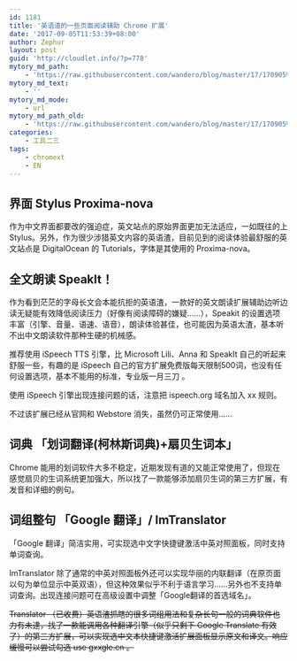 ```yaml
---
id: 1181
title: '英语渣的一些页面阅读辅助 Chrome 扩展'
date: '2017-09-05T11:53:39+08:00'
author: Zephur
layout: post
guid: 'http://cloudlet.info/?p=778'
mytory_md_path:
    - 'https://raw.githubusercontent.com/wandero/blog/master/17/170905%E8%8B%B1%E8%AF%AD%E6%B8%A3%E7%9A%84%E4%B8%80%E4%BA%9B%E9%A1%B5%E9%9D%A2%E9%98%85%E8%AF%BB%E8%BE%85%E5%8A%A9%20Chrome%20%E6%89%A9%E5%B1%95.md'
mytory_md_text:
    - ''
mytory_md_mode:
    - url
mytory_md_path_old:
    - 'https://raw.githubusercontent.com/wandero/blog/master/17/170905%E8%8B%B1%E8%AF%AD%E6%B8%A3%E7%9A%84%E4%B8%80%E4%BA%9B%E9%A1%B5%E9%9D%A2%E9%98%85%E8%AF%BB%E8%BE%85%E5%8A%A9%20Chrome%20%E6%89%A9%E5%B1%95.md'
categories:
    - 工具二三
tags:
    - chromext
    - EN
---
```


## 界面 Stylus Proxima-nova

作为中文界面都要改的强迫症，英文站点的原始界面更加无法适应，一如既往的上 Stylus。另外，作为很少涉猎英文内容的英语渣，目前见到的阅读体验最舒服的英文站点是 DigitalOcean 的 Tutorials，字体是其使用的 Proxima-nova。

<!-- more -->

## 全文朗读 SpeakIt！

作为看到茫茫的字母长文会本能抗拒的英语渣，一款好的英文朗读扩展辅助边听边读无疑能有效降低阅读压力（好像有阅读障碍的嫌疑……），Speakit 的设置选项丰富（引擎、音量、语速、语音），朗读体验甚佳，也可能因为英语太渣，基本听不出中文朗读软件那种生硬的机械感。

推荐使用 iSpeech TTS 引擎，比 Microsoft Lili、Anna 和 SpeakIt 自己的听起来舒服一些，有趣的是 iSpeech 自己的官方扩展免费版每天限制500词，也没有任何设置选项，基本不能用的标准，专业版一月三刀 。

使用 iSpeech 引擎出现连接问题的话，注意把 ispeech.org 域名加入 xx 规则。

不过该扩展已经从官网和 Webstore 消失，虽然仍可正常使用……

## 词典 「划词翻译(柯林斯词典)+扇贝生词本」 

Chrome 能用的划词软件大多不稳定，近期发现有道的又能正常使用了，但现在感觉扇贝的生词系统更加强大，所以找了一款能够添加扇贝生词的第三方扩展，有发音和详细的例句。

## 词组整句 「Google 翻译」/ ImTranslator

「Google 翻译」简洁实用，可实现选中文字快捷键激活中英对照面板，同时支持单词查询。

ImTranslator 除了通常的中英对照面板外还可以实现华丽的内联翻译（在原页面以句为单位显示中英双语），但这种效果似乎不利于语言学习……另外也不支持单词查询。出现连接问题可在高级设置中调整「Google翻译的首选域名」。

<del>Translator （已收费）英语渣抓瞎的很多词组用法和复杂长句一般的词典软件也力有未逮，找了一款能调用各种翻译引擎（似乎只剩下 Google Translate 有效了）的第三方扩展，可以实现选中文本快捷键激活扩展面板显示原文和译文。响应缓慢可以尝试勾选 use gxxgle.cn 。</del>